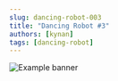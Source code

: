 ```yaml
---
slug: dancing-robot-003
title: "Dancing Robot #3"
authors: [kynan]
tags: [dancing-robot]
---
```


![Example banner](/img/stories/dancing-robot_new/003.png)
